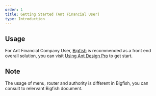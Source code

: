 ```yaml
---
order: 1
title: Getting Started (Ant Financial User)
type: Introduction
---
```


## Usage

For Ant Financial Company User, [Bigfish](https://bigfish.alipay.com) is recommended as a front end overall solution, you can visit [Using Ant Design Pro](https://bigfish.alipay.com/doc/antdpro) to get start.

## Note

The usage of menu, router and authority is different in Bigfish, you can consult to relervant Bigfish document.
